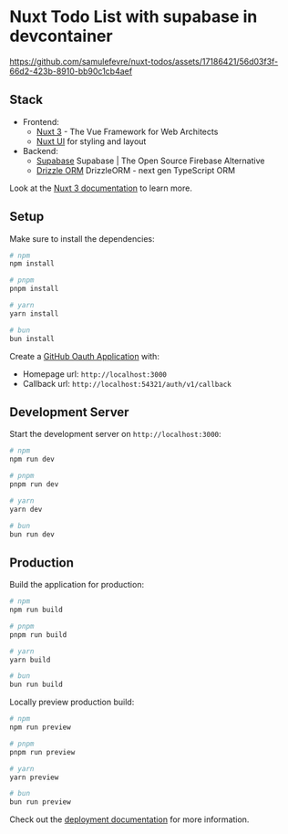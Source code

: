 # Nuxt Todo List with supabase in devcontainer

https://github.com/samulefevre/nuxt-todos/assets/17186421/56d03f3f-66d2-423b-8910-bb90c1cb4aef

## Stack

- Frontend:
  - [Nuxt 3](https://nuxt.com/) - The Vue Framework for Web Architects
  - [Nuxt UI](https://ui.nuxt.com/) for styling and layout
- Backend:
  - [Supabase](https://supabase.com/) Supabase | The Open Source Firebase Alternative
  - [Drizzle ORM](https://orm.drizzle.team/) DrizzleORM - next gen TypeScript ORM

Look at the [Nuxt 3 documentation](https://nuxt.com/docs/getting-started/introduction) to learn more.

## Setup

Make sure to install the dependencies:

```bash
# npm
npm install

# pnpm
pnpm install

# yarn
yarn install

# bun
bun install
```

Create a [GitHub Oauth Application](https://github.com/settings/applications/new) with:
- Homepage url: `http://localhost:3000`
- Callback url: `http://localhost:54321/auth/v1/callback`

## Development Server

Start the development server on `http://localhost:3000`:

```bash
# npm
npm run dev

# pnpm
pnpm run dev

# yarn
yarn dev

# bun
bun run dev
```

## Production

Build the application for production:

```bash
# npm
npm run build

# pnpm
pnpm run build

# yarn
yarn build

# bun
bun run build
```

Locally preview production build:

```bash
# npm
npm run preview

# pnpm
pnpm run preview

# yarn
yarn preview

# bun
bun run preview
```

Check out the [deployment documentation](https://nuxt.com/docs/getting-started/deployment) for more information.
